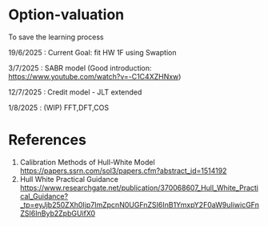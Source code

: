 # Option-valuation

To save the learning process

19/6/2025 : Current Goal: fit HW 1F using Swaption

3/7/2025 : SABR model
(Good introduction: https://www.youtube.com/watch?v=-C1C4XZHNxw)

12/7/2025 : Credit model - JLT extended

1/8/2025 : (WIP) FFT,DFT,COS

# References 
1. Calibration Methods of Hull-White Model https://papers.ssrn.com/sol3/papers.cfm?abstract_id=1514192
2. Hull White Practical Guidance https://www.researchgate.net/publication/370068607_Hull_White_Practical_Guidance?_tp=eyJjb250ZXh0Ijp7ImZpcnN0UGFnZSI6InB1YmxpY2F0aW9uIiwicGFnZSI6InByb2ZpbGUifX0
